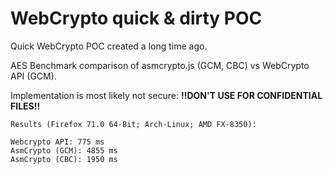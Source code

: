 # WebCrypto quick & dirty POC

Quick WebCrypto POC created a long time ago.

AES Benchmark comparison of asmcrypto.js (GCM, CBC) vs WebCrypto API (GCM).

Implementation is most likely not secure:
**!!DON'T USE FOR CONFIDENTIAL FILES!!**

```
Results (Firefox 71.0 64-Bit; Arch-Linux; AMD FX-8350):
 
Webcrypto API: 775 ms
AsmCrypto (GCM): 4855 ms
AsmCrypto (CBC): 1950 ms
```
